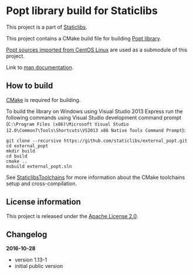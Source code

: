 Popt library build for Staticlibs
=================================

This project is a part of [Staticlibs](http://staticlibs.net/).

This project contains a CMake build file for building [Popt library](http://rpm5.org/files/popt/).

[Popt sources imported from CentOS Linux](https://github.com/ojdkbuild/lookaside_popt) are used as a submodule
of this project.

Link to [man documentation](https://linux.die.net/man/3/popt).

How to build
------------

[CMake](http://cmake.org/) is required for building.

To build the library on Windows using Visual Studio 2013 Express run the following commands using
Visual Studio development command prompt 
(`C:\Program Files (x86)\Microsoft Visual Studio 12.0\Common7\Tools\Shortcuts\VS2013 x86 Native Tools Command Prompt`):

    git clone --recursive https://github.com/staticlibs/external_popt.git
    cd external_popt
    mkdir build
    cd build
    cmake ..
    msbuild external_popt.sln

See [StaticlibsToolchains](https://github.com/staticlibs/wiki/wiki/StaticlibsToolchains) for 
more information about the CMake toolchains setup and cross-compilation.

License information
-------------------

This project is released under the [Apache License 2.0](http://www.apache.org/licenses/LICENSE-2.0).

Changelog
---------

**2016-10-28**

 * version 1.13-1
 * initial public version
